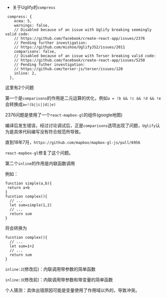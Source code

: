 * 关于Uglify的`compress`

```
 compress: {
    ecma: 5,
    warnings: false,
    // Disabled because of an issue with Uglify breaking seemingly valid code:
    // https://github.com/facebook/create-react-app/issues/2376
    // Pending further investigation:
    // https://github.com/mishoo/UglifyJS2/issues/2011
    comparisons: false,
    // Disabled because of an issue with Terser breaking valid code:
    // https://github.com/facebook/create-react-app/issues/5250
    // Pending futher investigation:
    // https://github.com/terser-js/terser/issues/120
    inline: 2,
  },
```

这里有2个问题

第一个是`comparisons`的作用是二元运算的优化，例如`a = !b && !c && !d && !e`会转换成`a=!(b||c||d||e)`

2376问题是使用了一个`react-mapbox-gl`的组件(google地图)

编译后发生错误，经过讨论调试后，正是`comparisons`选项出现了问题，`Uglify`认为是具体代码编写没有符合规范所导致。

直到18年7月，`https://github.com/mapbox/mapbox-gl-js/pull/6956`

`react-mapbox-gl`修复了这个问题。

第二个`inline`的作用是内联函数调用

例如：

```
function simple(a,b){
 return a+b
}
fucntion complex(){
  // ...
  let sum=simple(1,2)
  // ...
  return sum
}
```
将会转换为
```
fucntion complex(){
  // ...
  let sum=1+2
  // ...
  return sum
}
```

`inline:2`(修改后)：内联调用带参数的简单函数

`inline:3`(修改前)：内联调用带参数和带变量的简单函数

个人猜测：具体出错原因可能是变量使用了作用域以外的，导致冲突。